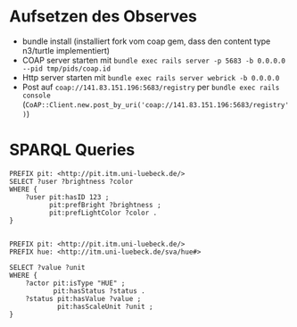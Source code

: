 # Aufsetzen des Observes

* bundle install (installiert fork vom coap gem, dass den content type n3/turtle implementiert)
* COAP server starten mit `bundle exec rails server -p 5683 -b 0.0.0.0 --pid tmp/pids/coap.id`
* Http server starten mit `bundle exec rails server webrick -b 0.0.0.0`
* Post auf `coap://141.83.151.196:5683/registry` per `bundle exec rails console` (`CoAP::Client.new.post_by_uri('coap://141.83.151.196:5683/registry')`)


# SPARQL Queries

	PREFIX pit: <http://pit.itm.uni-luebeck.de/>
	SELECT ?user ?brightness ?color
	WHERE {
		?user pit:hasID 123 ;
			  pit:prefBright ?brightness ;
			  pit:prefLightColor ?color .
	}


	PREFIX pit: <http://pit.itm.uni-luebeck.de/>
	PREFIX hue: <http://itm.uni-luebeck.de/sva/hue#>

	SELECT ?value ?unit
	WHERE {
		?actor pit:isType "HUE" ;
			   pit:hasStatus ?status .
		?status pit:hasValue ?value ;
				pit:hasScaleUnit ?unit ;
	}
